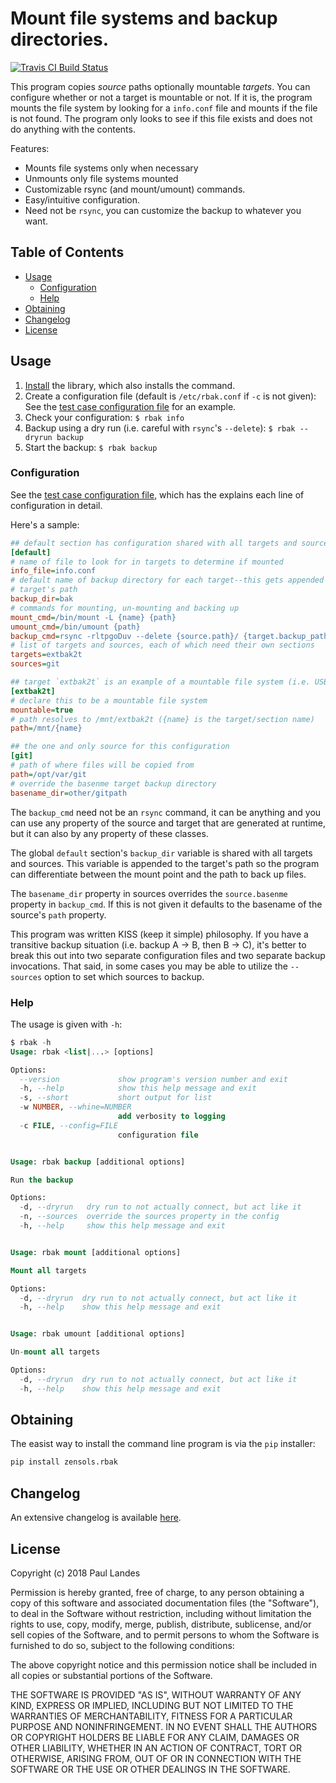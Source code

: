 # Mount file systems and backup directories.

[![Travis CI Build Status][travis-badge]][travis-link]

This program copies *source* paths optionally mountable *targets*.  You can
configure whether or not a target is mountable or not.  If it is, the program
mounts the file system by looking for a `info.conf` file and mounts if the file
is not found.  The program only looks to see if this file exists and does not
do anything with the contents.

Features:

* Mounts file systems only when necessary
* Unmounts only file systems mounted
* Customizable rsync (and mount/umount) commands.
* Easy/intuitive configuration.
* Need not be `rsync`, you can customize the backup to whatever you want.


<!-- markdown-toc start - Don't edit this section. Run M-x markdown-toc-refresh-toc -->
## Table of Contents

- [Usage](#usage)
    - [Configuration](#configuration)
    - [Help](#help)
- [Obtaining](#obtaining)
- [Changelog](#changelog)
- [License](#license)

<!-- markdown-toc end -->


## Usage

1. [Install](#obtaining) the library, which also installs the command.
2. Create a configuration file (default is `/etc/rbak.conf` if `-c` is not
   given): See the [test case configuration file] for an example.
3. Check your configuration: `$ rbak info`
4. Backup using a dry run (i.e. careful with `rsync`'s `--delete`): `$ rbak
   --dryrun backup`
5. Start the backup: `$ rbak backup`


### Configuration

See the [test case configuration file], which has the explains each line of
configuration in detail.

Here's a sample:
```ini
## default section has configuration shared with all targets and sources
[default]
# name of file to look for in targets to determine if mounted
info_file=info.conf
# default name of backup directory for each target--this gets appended to the
# target's path
backup_dir=bak
# commands for mounting, un-mounting and backing up
mount_cmd=/bin/mount -L {name} {path}
umount_cmd=/bin/umount {path}
backup_cmd=rsync -rltpgoDuv --delete {source.path}/ {target.backup_path}/{source.basename}
# list of targets and sources, each of which need their own sections
targets=extbak2t
sources=git

## target `extbak2t` is an example of a mountable file system (i.e. USB drive)
[extbak2t]
# declare this to be a mountable file system
mountable=true
# path resolves to /mnt/extbak2t ({name} is the target/section name)
path=/mnt/{name}

## the one and only source for this configuration
[git]
# path of where files will be copied from
path=/opt/var/git
# override the basenme target backup directory
basename_dir=other/gitpath
```


The `backup_cmd` need not be an `rsync` command, it can be anything
and you can use any property of the source and target that are generated at
runtime, but it can also by any property of these classes.

The global `default` section's `backup_dir` variable is shared with all targets
and sources.  This variable is appended to the target's path so the program can
differentiate between the mount point and the path to back up files.

The `basename_dir` property in sources overrides the `source.basenme` property
in `backup_cmd`.  If this is not given it defaults to the basename of the
source's `path` property.

This program was written KISS (keep it simple) philosophy.  If you have a
transitive backup situation (i.e. backup A -> B, then B -> C), it's better to
break this out into two separate configuration files and two separate backup
invocations.  That said, in some cases you may be able to utilize the
`--sources` option to set which sources to backup.


### Help

The usage is given with `-h`:

```sql
$ rbak -h
Usage: rbak <list|...> [options]

Options:
  --version             show program's version number and exit
  -h, --help            show this help message and exit
  -s, --short           short output for list
  -w NUMBER, --whine=NUMBER
                        add verbosity to logging
  -c FILE, --config=FILE
                        configuration file


Usage: rbak backup [additional options]

Run the backup

Options:
  -d, --dryrun   dry run to not actually connect, but act like it
  -n, --sources  override the sources property in the config
  -h, --help     show this help message and exit


Usage: rbak mount [additional options]

Mount all targets

Options:
  -d, --dryrun  dry run to not actually connect, but act like it
  -h, --help    show this help message and exit


Usage: rbak umount [additional options]

Un-mount all targets

Options:
  -d, --dryrun  dry run to not actually connect, but act like it
  -h, --help    show this help message and exit
```


## Obtaining

The easist way to install the command line program is via the `pip` installer:
```bash
pip install zensols.rbak
```



## Changelog

An extensive changelog is available [here](CHANGELOG.md).


## License

Copyright (c) 2018 Paul Landes

Permission is hereby granted, free of charge, to any person obtaining a copy of
this software and associated documentation files (the "Software"), to deal in
the Software without restriction, including without limitation the rights to
use, copy, modify, merge, publish, distribute, sublicense, and/or sell copies
of the Software, and to permit persons to whom the Software is furnished to do
so, subject to the following conditions:

The above copyright notice and this permission notice shall be included in all
copies or substantial portions of the Software.

THE SOFTWARE IS PROVIDED "AS IS", WITHOUT WARRANTY OF ANY KIND, EXPRESS OR
IMPLIED, INCLUDING BUT NOT LIMITED TO THE WARRANTIES OF MERCHANTABILITY,
FITNESS FOR A PARTICULAR PURPOSE AND NONINFRINGEMENT. IN NO EVENT SHALL THE
AUTHORS OR COPYRIGHT HOLDERS BE LIABLE FOR ANY CLAIM, DAMAGES OR OTHER
LIABILITY, WHETHER IN AN ACTION OF CONTRACT, TORT OR OTHERWISE, ARISING FROM,
OUT OF OR IN CONNECTION WITH THE SOFTWARE OR THE USE OR OTHER DEALINGS IN THE
SOFTWARE.


<!-- links -->
[test case configuration file]: test-resources/rbak.conf

[travis-link]: https://travis-ci.org/plandes/rbak
[travis-badge]: https://travis-ci.org/plandes/rbak.svg?branch=master
